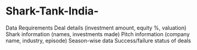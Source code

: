 # Shark-Tank-India-
Data Requirements  Deal details (investment amount, equity %, valuation) Shark information (names, investments made) Pitch information (company name, industry, episode) Season-wise data Success/failure status of deals
